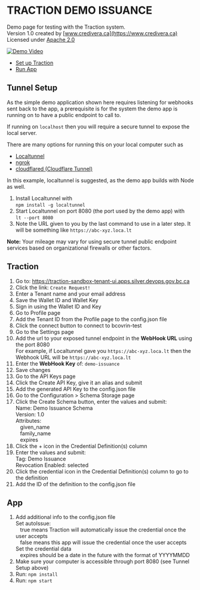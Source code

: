 # TRACTION DEMO ISSUANCE

Demo page for testing with the Traction system.  
Version 1.0 created by [www.credivera.ca](https://www.credivera.ca)  
Licensed under [Apache 2.0](https://www.apache.org/licenses/LICENSE-2.0)

[![Demo Video](https://img.youtube.com/vi/OI1JIt91K8g/0.jpg)](https://youtu.be/OI1JIt91K8g)

 - [Set up Traction](#Traction)
 - [Run App](#App)

## Tunnel Setup
As the simple demo application shown here requires listening for webhooks sent back to the app, a prerequisite is for the system the demo app is running on to have a public endpoint to call to.

If running on `localhost` then you will require a secure tunnel to expose the local server.

There are many options for running this on your local computer such as 
- [Localtunnel](https://theboroer.github.io/localtunnel-www/)
- [ngrok](https://ngrok.com/)
- [cloudflared (Cloudflare Tunnel)](https://github.com/cloudflare/cloudflared)

In this example, localtunnel is suggested, as the demo app builds with Node as well.

1. Install Localtunnel with  
`npm install -g localtunnel`
2. Start Localtunnel on port 8080 (the port used by the demo app) with  
`lt --port 8080`
3. Note the URL given to you by the last command to use in a later step. It will be something like `https://abc-xyz.loca.lt`

**Note:** Your mileage may vary for using secure tunnel public endpoint services based on organizational firewalls or other factors.


## Traction
1. Go to: https://traction-sandbox-tenant-ui.apps.silver.devops.gov.bc.ca
2. Click the link:  `Create Request!`
3. Enter a Tenant name and your email address
4. Save the Wallet ID and Wallet Key
5. Sign in using the Wallet ID and Key
6. Go to Profile page
7. Add the Tenant ID from the Profile page to the config.json file
8. Click the connect button to connect to bcovrin-test
9. Go to the Settings page
10. Add the url to your exposed tunnel endpoint in the **WebHook URL** using the port 8080  
  For example, if Localtunnel gave you `https://abc-xyz.loca.lt` then the Webhook URL will be `https://abc-xyz.loca.lt`
11. Enter the **WebHook Key** of: `demo-issuance`
12. Save changes
13. Go to the API Keys page
14. Click the Create API Key, give it an alias and submit
15. Add the generated API Key to the config.json file
16. Go to the Configuration > Schema Storage page
17. Click the Create Schema button, enter the values and submit:  
  Name: Demo Issuance Schema  
  Version: 1.0  
  Attributes:  
    &nbsp;&nbsp;&nbsp;given_name  
    &nbsp;&nbsp;&nbsp;family_name  
    &nbsp;&nbsp;&nbsp;expires
18. Click the + icon in the Credential Definition(s) column
19. Enter the values and submit:  
  Tag: Demo Issuance  
  Revocation Enabled: selected
20. Click the credential icon in the Credential Definition(s) column to go to the definition
21. Add the ID of the definition to the config.json file

## App
1. Add additional info to the config.json file  
  Set autoIssue:  
    &nbsp;&nbsp;&nbsp;true means Traction will automatically issue the credential once the user accepts  
    &nbsp;&nbsp;&nbsp;false means this app will issue the credential once the user accepts  
  Set the credential data  
  &nbsp;&nbsp;&nbsp;expires should be a date in the future with the format of YYYYMMDD
2. Make sure your computer is accessible through port 8080 (see Tunnel Setup above)
3. Run: `npm install`
4. Run: `npm start`